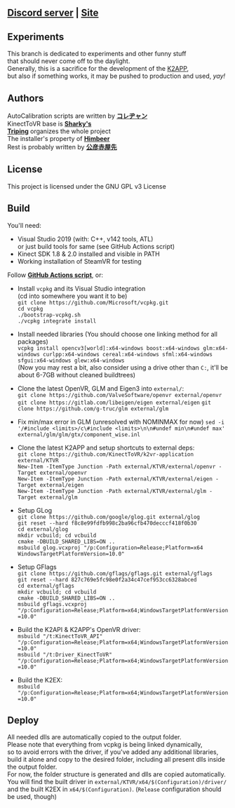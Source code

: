 ## <ins>__[Discord server](https://discord.gg/YBQCRDG)__</ins> | <ins>__[Site](https://k2vr.tech/)__</ins>

## Experiments
This branch is dedicated to experiments and other funny stuff<br> 
that should never come off to the daylight.<br>
Generally, this is a sacrifice for the development of the [K2APP](https://github.com/KinectToVR/k2vr-application),<br>
but also if something works, it may be pushed to production and used, *yay!*

## Authors
AutoCalibration scripts are written by **[コレヂャン](https://github.com/korejan)**<br>
KinectToVR base is **[Sharky's](https://github.com/sharkyh20/)**<br>
**[Triping](https://github.com/TripingPC)** organizes the whole project<br>
The installer's property of **[Himbeer](https://github.com/HimbeersaftLP)**<br>
Rest is probably written by **[公彦赤屋先](https://github.com/KimihikoAkayasaki)**<br>

## License
This project is licensed under the GNU GPL v3 License 

## Build
You'll need:
 - Visual Studio 2019 (with: C++, v142 tools, ATL)<br>or just build tools for same (see GitHub Actions script)
 - Kinect SDK 1.8 & 2.0 installed and visible in PATH
 - Working installation of SteamVR for testing

Follow **[GitHub Actions script](https://github.com/KinectToVR/KinectToVR/blob/experiments/.github/workflows/main.yml)**, or:<br>

- Install ```vcpkg``` and its Visual Studio integration<br>
   (cd into somewhere you want it to be)<br>
   ```git clone https://github.com/Microsoft/vcpkg.git```<br>
   ```cd vcpkg```<br>
   ```./bootstrap-vcpkg.sh```<br>
   ```./vcpkg integrate install```

- Install needed libraries (You should choose one linking method for all packages)<br>
   ```vcpkg install opencv3[world]:x64-windows boost:x64-windows glm:x64-windows curlpp:x64-windows cereal:x64-windows sfml:x64-windows sfgui:x64-windows glew:x64-windows```<br>
   (Now you may rest a bit, also consider using a drive other than ```C:```, it'll be about 6-7GB without cleaned buildtrees)

- Clone the latest OpenVR, GLM and Eigen3 into ```external/```:<br>
   ```git clone https://github.com/ValveSoftware/openvr external/openvr```<br>
   ```git clone https://gitlab.com/libeigen/eigen external/eigen```
   ```git clone https://github.com/g-truc/glm external/glm```

- Fix min/max error in GLM (unresolved with NOMINMAX for now)
   ```sed -i '/#include <limits>/c\#include <limits>\n\n#undef min\n#undef max' external/glm/glm/gtx/component_wise.inl```

- Clone the latest K2APP and setup shortcuts to external deps:<br>
   ```git clone https://github.com/KinectToVR/k2vr-application external/KTVR```<br>
   ```New-Item -ItemType Junction -Path external/KTVR/external/openvr -Target external/openvr```<br>
   ```New-Item -ItemType Junction -Path external/KTVR/external/eigen -Target external/eigen```<br>
   ```New-Item -ItemType Junction -Path external/KTVR/external/glm -Target external/glm```

- Setup GLog<br>
   ```git clone https://github.com/google/glog.git external/glog```<br>
   ```git reset --hard f8c8e99fdfb998c2ba96cfb470decccf418f0b30```<br>
   ```cd external/glog```<br>
   ```mkdir vcbuild; cd vcbuild```<br>
   ```cmake -DBUILD_SHARED_LIBS=ON ..```<br>
   ```msbuild glog.vcxproj "/p:Configuration=Release;Platform=x64```<br>
   ```WindowsTargetPlatformVersion=10.0"```<br>

- Setup GFlags<br>
   ```git clone https://github.com/gflags/gflags.git external/gflags```<br>
   ```git reset --hard 827c769e5fc98e0f2a34c47cef953cc6328abced```<br>
   ```cd external/gflags```<br>
   ```mkdir vcbuild; cd vcbuild```<br>
   ```cmake -DBUILD_SHARED_LIBS=ON ..```<br>
   ```msbuild gflags.vcxproj "/p:Configuration=Release;Platform=x64;WindowsTargetPlatformVersion=10.0"```<br>

- Build the K2API & K2APP's OpenVR driver:<br>
   ```msbuild "/t:KinectToVR_API" "/p:Configuration=Release;Platform=x64;WindowsTargetPlatformVersion=10.0"```<br>
   ```msbuild "/t:Driver_KinectToVR" "/p:Configuration=Release;Platform=x64;WindowsTargetPlatformVersion=10.0"```

- Build the K2EX:<br>
   ```msbuild "/p:Configuration=Release;Platform=x64;WindowsTargetPlatformVersion=10.0"```

## Deploy
All needed dlls are automatically copied to the output folder.<br>
Please note that everything from vcpkg is being linked dynamically,<br>
so to avoid errors with the driver, if you've added any additional libraries,<br>
build it alone and copy to the desired folder, including all present dlls inside the output folder.<br>
For now, the folder structure is generated and dlls are copied automatically.<br>
You will find the built driver in ```external/KTVR/x64/$(Configuration)/driver/``` <br>and the built K2EX in ```x64/$(Configuration)```. (```Release``` configuration should be used, though)
